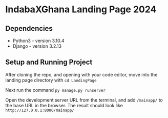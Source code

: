 # IndabaXGhana Landing Page 2024

## Dependencies
* Python3 - version 3.10.4
* Django - version 3.2.13

## Setup and Running Project
After cloning the repo, and opening with your code editor, move into the landing page directory with `cd LandingPage` <br>

Next run the command `py manage.py runserver` <br>

Open the development server URL from the terminal, and add `/mainapp/` to the base URL in the browser. The result should look like `http://127.0.0.1:8000/mainapp/`